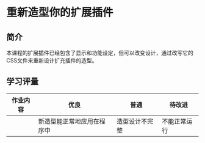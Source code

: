 # 重新造型你的扩展插件

## 简介

本课程的扩展插件已经包含了显示和功能设定，但可以改变设计，通过改写它的CSS文件来重新设计扩充插件的造型。

## 学习评量

| 作业内容 | 优良                       | 普通           | 待改进       |
| -------- | -------------------------- | -------------- | ------------ |
|          | 新造型能正常地应用在程序中 | 造型设计不完整 | 不能正常运行|